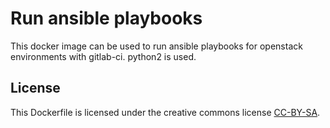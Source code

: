 Run ansible playbooks
=====================

This docker image can be used to run ansible playbooks for openstack
environments with gitlab-ci. python2 is used.

License
-------

This Dockerfile is licensed under the creative commons license
[CC-BY-SA](https://creativecommons.org/licenses/by-sa/4.0/deed.en).
